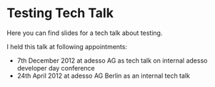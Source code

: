 # Testing Tech Talk #
Here you can find slides for a tech talk about testing.

I held this talk at following appointments:

- 7th December 2012 at adesso AG as tech talk on internal adesso developer day conference
- 24th April 2012 at adesso AG Berlin as an internal tech talk